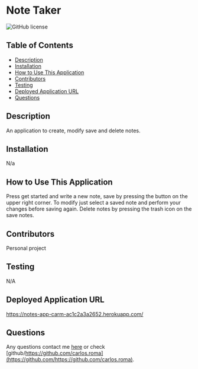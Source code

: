 # Note Taker
  ![GitHub license](https://img.shields.io/badge/license-MIT-blue.svg)
  
  ## Table of Contents
  * [Description](#description)
  * [Installation](#installation)
  * [How to Use This Application](#How-to-use-this-application)
  * [Contributors](#contributors)
  * [Testing](#testing)
  * [Deployed Application URL](#Deployed-application-url)
  * [Questions](#questions)
  
  ## Description
  An application to create, modify save and delete notes.
  
  ## Installation
  N/a
  
  ## How to Use This Application
  Press get started and write a new note, save by pressing the button on the upper right corner. To modify just select a saved note and perform your changes before saving again. Delete notes by pressing the trash icon on the save notes. 
  
  ## Contributors
  Personal project
  
  ## Testing
  N/A
  
  ## Deployed Application URL
  https://notes-app-carm-ac1c2a3a2652.herokuapp.com/


  
  ## Questions
  Any questions contact me [here](mailto:adrianc.rm0@gmail.com) or check [github/https://github.com/carlos.roma](https://github.com/https://github.com/carlos.roma).
  